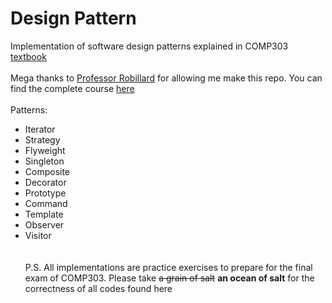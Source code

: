# Design Pattern
Implementation of software design patterns explained in COMP303 <a href="https://link.springer.com/book/10.1007/978-3-030-24094-3" target="_blank">textbook</a> <br/> <br/>
Mega thanks to <a href="https://github.com/prmr" target="_blank">Professor Robillard</a> for allowing me make this repo. You can find the complete course <a href="https://github.com/prmr/SoftwareDesign" target="_blank">here</a> <br/> <br/>
Patterns:
- Iterator
- Strategy
- Flyweight
- Singleton
- Composite
- Decorator
- Prototype
- Command
- Template
- Observer
- Visitor
<br/><br/><br/>
P.S. All implementations are practice exercises to prepare for the final exam of COMP303. Please take <s>a grain of salt</s> <b>an ocean of salt</b> for the correctness of all codes found here
